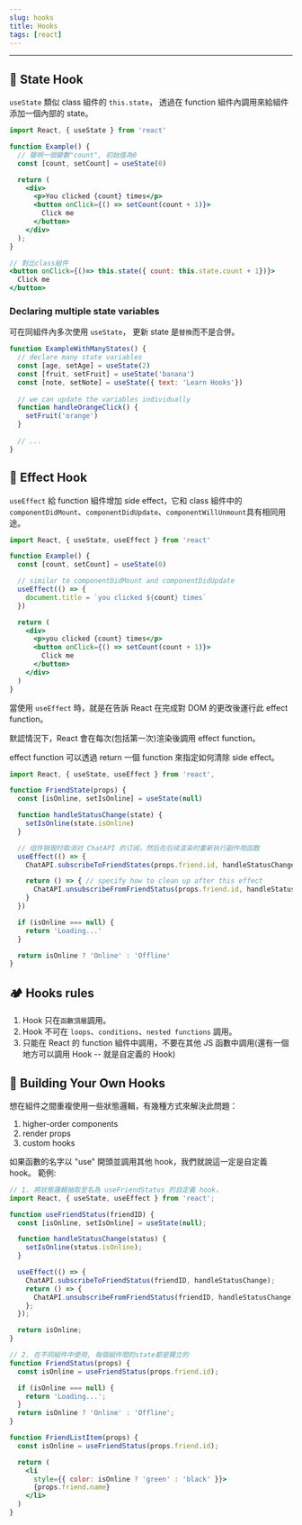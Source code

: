 ```yaml
---
slug: hooks
title: Hooks
tags: [react]
---
```

***

## 🎈 State Hook

`useState` 類似 class 組件的 `this.state`， 透過在 function 組件內調用來給組件添加一個內部的 state。

```jsx {1,5}
import React, { useState } from 'react'

function Example() {
  // 聲明一個變數"count", 初始值為0
  const [count, setCount] = useState(0)

  return (
    <div>
      <p>You clicked {count} times</p>
      <button onClick={() => setCount(count + 1)}>
        Click me
      </button>
    </div>
  );
}
```

```jsx
// 對比class組件
<button onClick={()=> this.state({ count: this.state.count + 1})}>
  Click me
</button>
```

### Declaring multiple state variables

可在同組件內多次使用 `useState`， 更新 state 是`替換`而不是合併。

```jsx
function ExampleWithManyStates() {
  // declare many state variables
  const [age, setAge] = useState(2)
  const [fruit, setFruit] = useState('banana')
  const [note, setNote] = useState({ text: 'Learn Hooks'})
 
  // we can update the variables individually
  function handleOrangeClick() {
    setFruit('orange')
  }
  
  // ...
}
```

## 🎈 Effect Hook

`useEffect` 給 function 組件增加 side effect，它和 class 組件中的 `componentDidMount`、`componentDidUpdate`、`componentWillUnmount`具有相同用途。

```jsx {1,7-9}
import React, { useState, useEffect } from 'react'

function Example() {
  const [count, setCount] = useState(0)

  // similar to componentDidMount and componentDidUpdate
  useEffect(() => {
    document.title = `you clicked ${count} times`
  })

  return (
    <div>
      <p>you clicked {count} times</p>
      <button onClick={() => setCount(count + 1)}>
        Click me
      </button>
    </div>
  )
}
```

當使用 `useEffect` 時，就是在告訴 React 在完成對 DOM 的更改後運行此 effect function。

默認情況下，React 會在每次(包括第一次)渲染後調用 effect function。

effect function 可以透過 return 一個 function 來指定如何清除 side effect。

```jsx {14-16}
import React, { useState, useEffect } from 'react',

function FriendState(props) {
  const [isOnline, setIsOnline] = useState(null)

  function handleStatusChange(state) {
    setIsOnline(state.isOnline)
  }

  // 组件销毁时取消对 ChatAPI 的订阅，然后在后续渲染时重新执行副作用函数
  useEffect(() => {
    ChatAPI.subscribeToFriendStates(props.friend.id, handleStatusChange)

    return () => { // specify how to clean up after this effect
      ChatAPI.unsubscribeFromFriendStatus(props.friend.id, handleStatusChange)
    }
  })

  if (isOnline === null) {
    return 'Loading...'
  }

  return isOnline ? 'Online' : 'Offline'
}

```

## 🏕️ Hooks rules

1. Hook 只在`函數頂層`調用。
2. Hook 不可在 `loops`、`conditions`、`nested functions` 調用。
3. 只能在 React 的 function 組件中調用，不要在其他 JS 函數中調用(還有一個地方可以調用 Hook -- 就是自定義的 Hook)

## 🔪 Building Your Own Hooks

想在組件之間重複使用一些狀態邏輯，有幾種方式來解決此問題：

1. higher-order components
2. render props
3. custom hooks

如果函數的名字以 "use" 開頭並調用其他 hook，我們就說這一定是自定義 hook。
範例:

```jsx
// 1. 將狀態邏輯抽取至名為 useFriendStatus 的自定義 hook，
import React, { useState, useEffect } from 'react';

function useFriendStatus(friendID) {
  const [isOnline, setIsOnline] = useState(null);

  function handleStatusChange(status) {
    setIsOnline(status.isOnline);
  }

  useEffect(() => {
    ChatAPI.subscribeToFriendStatus(friendID, handleStatusChange);
    return () => {
      ChatAPI.unsubscribeFromFriendStatus(friendID, handleStatusChange);
    };
  });

  return isOnline;
}
```

```jsx {3,12}
// 2. 在不同組件中使用, 每個組件間的state都是獨立的
function FriendStatus(props) {
  const isOnline = useFriendStatus(props.friend.id);

  if (isOnline === null) {
    return 'Loading...';
  }
  return isOnline ? 'Online' : 'Offline';
}

function FriendListItem(props) {
  const isOnline = useFriendStatus(props.friend.id);

  return (
    <li
      style={{ color: isOnline ? 'green' : 'black' }}>
      {props.friend.name}
    </li>
  )
}
```
